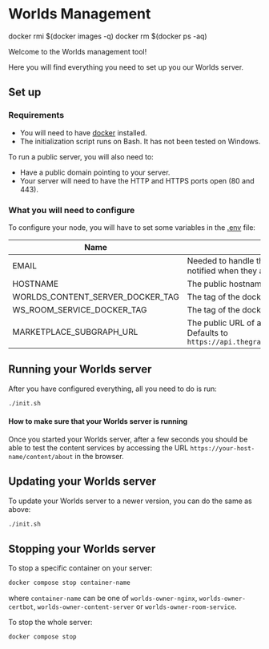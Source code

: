 # Worlds Management

docker rmi $(docker images -q)
docker rm $(docker ps -aq)

Welcome to the Worlds management tool!

Here you will find everything you need to set up you our Worlds server.

## Set up

### Requirements

- You will need to have [docker](https://docs.docker.com/install/) installed.
- The initialization script runs on Bash. It has not been tested on Windows.

To run a public server, you will also need to:

- Have a public domain pointing to your server.
- Your server will need to have the HTTP and HTTPS ports open (80 and 443).


### What you will need to configure

To configure your node, you will have to set some variables in the [.env](.env) 
file:

| Name                             | Description                                                                                                                                    | Default | Required |
|----------------------------------|------------------------------------------------------------------------------------------------------------------------------------------------|:-------:|:--------:|
| EMAIL                            | Needed to handle the TLS certificates. For example, you will be notified when they are about to expire.                                        |    -    |   yes    |
| HOSTNAME                         | The public hostname pointing to your server (e.g. `name.domain.com`).                                                                          |    -    |   yes    |
| WORLDS_CONTENT_SERVER_DOCKER_TAG | The tag of the docker image for the [Worlds Content Server](https://github.com/decentraland/worlds-content-server).                            | latest  |    no    |
| WS_ROOM_SERVICE_DOCKER_TAG       | The tag of the docker image for the [Room Service](https://github.com/decentraland/ws-room-service).                                           | latest  |    no    |
| MARKETPLACE_SUBGRAPH_URL         | The public URL of a Decentraland Marketplace subgraph instance. Defaults to `https://api.thegraph.com/subgraphs/name/decentraland/marketplace` |    -    |    no    |


## Running your Worlds server

After you have configured everything, all you need to do is run:

```bash
./init.sh
```

#### How to make sure that your Worlds server is running

Once you started your Worlds server, after a few seconds you should be able 
to test the content services by accessing the URL 
`https://your-host-name/content/about` in the browser.

## Updating your Worlds server

To update your Worlds server to a newer version, you can do the same as above:

```bash
./init.sh
```

## Stopping your Worlds server

To stop a specific container on your server:

```bash
docker compose stop container-name
```
where `container-name` can be one of `worlds-owner-nginx`, 
`worlds-owner-certbot`, `worlds-owner-content-server` or 
`worlds-owner-room-service`.

To stop the whole server:

```bash
docker compose stop
```
